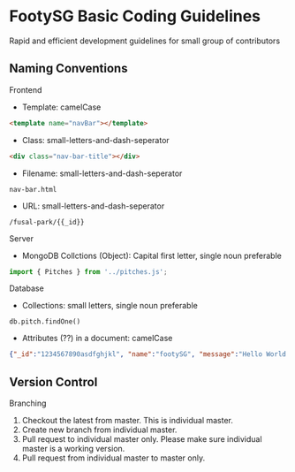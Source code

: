 # FootySG Basic Coding Guidelines
Rapid and efficient development guidelines for small group of contributors

## Naming Conventions

Frontend
- Template: camelCase
```html
<template name="navBar"></template>
```
- Class: small-letters-and-dash-seperator
```html
<div class="nav-bar-title"></div>
```
- Filename: small-letters-and-dash-seperator
```file
nav-bar.html
```

- URL: small-letters-and-dash-seperator
```file
/fusal-park/{{_id}}
```

Server
- MongoDB Collctions (Object): Capital first letter, single noun preferable 
```javascript
import { Pitches } from '../pitches.js';
```


Database
- Collections: small letters, single noun preferable
```
db.pitch.findOne()
```

- Attributes (??) in a document: camelCase
```json
{"_id":"1234567890asdfghjkl", "name":"footySG", "message":"Hello World!"}
```


## Version Control
Branching
  1.  Checkout the latest from master. This is individual master.
  2.  Create new branch from individual master.
  3.  Pull request to individual master only. Please make sure individual master is a working version.
  4.  Pull request from individual master to master only.
